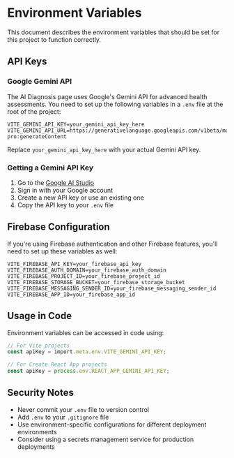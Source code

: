 # Environment Variables

This document describes the environment variables that should be set for this project to function correctly.

## API Keys

### Google Gemini API

The AI Diagnosis page uses Google's Gemini API for advanced health assessments. You need to set up the following variables in a `.env` file at the root of the project:

```
VITE_GEMINI_API_KEY=your_gemini_api_key_here
VITE_GEMINI_API_URL=https://generativelanguage.googleapis.com/v1beta/models/gemini-pro:generateContent
```

Replace `your_gemini_api_key_here` with your actual Gemini API key.

### Getting a Gemini API Key

1. Go to the [Google AI Studio](https://makersuite.google.com/app/apikey)
2. Sign in with your Google account
3. Create a new API key or use an existing one
4. Copy the API key to your `.env` file

## Firebase Configuration

If you're using Firebase authentication and other Firebase features, you'll need to set up these variables as well:

```
VITE_FIREBASE_API_KEY=your_firebase_api_key
VITE_FIREBASE_AUTH_DOMAIN=your_firebase_auth_domain
VITE_FIREBASE_PROJECT_ID=your_firebase_project_id
VITE_FIREBASE_STORAGE_BUCKET=your_firebase_storage_bucket
VITE_FIREBASE_MESSAGING_SENDER_ID=your_firebase_messaging_sender_id
VITE_FIREBASE_APP_ID=your_firebase_app_id
```

## Usage in Code

Environment variables can be accessed in code using:

```typescript
// For Vite projects
const apiKey = import.meta.env.VITE_GEMINI_API_KEY;

// For Create React App projects
const apiKey = process.env.REACT_APP_GEMINI_API_KEY;
```

## Security Notes

- Never commit your `.env` file to version control
- Add `.env` to your `.gitignore` file
- Use environment-specific configurations for different deployment environments
- Consider using a secrets management service for production deployments 